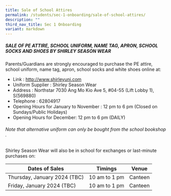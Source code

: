 ```yaml
---
title: Sale of School Attires
permalink: /students/sec-1-onboarding/sale-of-school-attires/
description: ""
third_nav_title: Sec 1 Onboarding
variant: markdown
---
```

##### SALE OF PE ATTIRE, SCHOOL UNIFORM, NAME TAG, APRON, SCHOOL SOCKS AND SHOES BY SHIRLEY SEASON WEAR

Parents/Guardians are strongly encouraged to purchase the PE attire, school uniform, name tag, apron, school socks and white shoes online at:
* Link			: http://www.shirleyuni.com 
* Uniform Supplier	: Shirley Season Wear
* Address		: Northstar 7030 Ang Mo Kio Ave 5, #04-55 (Lift Lobby 1), S(569880)
* Telephone		: 62804917
* Opening Hours	for January to November : 12 pm to 6 pm
   (Closed on Sundays/Public Holidays)
* Opening Hours for December: 12 pm to 6 pm (DAILY)
###### Note that alternative uniform can only be bought from the school bookshop .

Shirley Season Wear will also be in school for exchanges or last-minute purchases on:

| Dates of Sales| Timings| Venue |
| -------- | -------- | -------- |
| Thursday,  January 2024 (TBC)    | 10 am to 1 pm  | Canteen |
| Friday,  January 2024 (TBC)   | 10 am to 1 pm   | Canteen |
